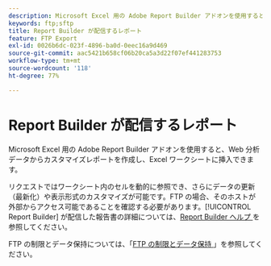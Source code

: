 ```yaml
---
description: Microsoft Excel 用の Adobe Report Builder アドオンを使用すると、Web 分析データからカスタマイズレポートを作成し、Excel ワークシートに挿入できます。
keywords: ftp;sftp
title: Report Builder が配信するレポート
feature: FTP Export
exl-id: 0026b6dc-023f-4896-ba0d-0eec16a9d469
source-git-commit: aac5421b658cf06b20ca5a3d22f07ef441283753
workflow-type: tm+mt
source-wordcount: '118'
ht-degree: 77%

---
```


# Report Builder が配信するレポート

Microsoft Excel 用の Adobe Report Builder アドオンを使用すると、Web 分析データからカスタマイズレポートを作成し、Excel ワークシートに挿入できます。

リクエストではワークシート内のセルを動的に参照でき、さらにデータの更新（最新化）や表示形式のカスタマイズが可能です。FTP の場合、そのホストが外部からアクセス可能であることを確認する必要があります。[!UICONTROL Report Builder] が配信した報告書の詳細については、[Report Builder ヘルプ ](https://experienceleague.adobe.com/ja/docs/analytics/analyze/report-builder/report-buider-overview) を参照してください。

FTP の制限とデータ保持については、「[FTP の制限とデータ保持 ](/help/export/ftp-and-sftp/ftp-limits.md)」を参照してください。
